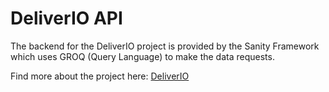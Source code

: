 # DeliverIO API

The backend for the DeliverIO project is provided by the Sanity Framework which uses GROQ (Query Language) to make the data requests.

Find more about the project here: [DeliverIO](https://github.com/Cristopxer/deliverioClient)
